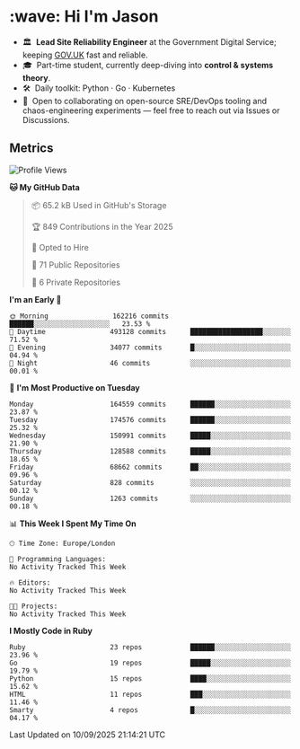 <h1 align="left" id="jason-title">:wave: Hi I'm Jason</h1>

- 🏛️ &nbsp;**Lead Site Reliability Engineer** at the Government Digital Service; keeping [GOV.UK](https://www.gov.uk/) fast and reliable.
- 🎓 &nbsp;Part-time student, currently deep-diving into **control & systems theory**.  
- 🛠️ &nbsp;Daily toolkit: Python · Go · Kubernetes  
- 🤝 &nbsp;Open to collaborating on open-source SRE/DevOps tooling and chaos-engineering experiments — feel free to reach out via Issues or Discussions.


<h2>Metrics</h2>

<!--START_SECTION:waka-->
![Profile Views](http://img.shields.io/badge/Profile%20Views-0-blue)

**🐱 My GitHub Data** 

> 📦 65.2 kB Used in GitHub's Storage 
 > 
> 🏆 849 Contributions in the Year 2025
 > 
> 💼 Opted to Hire
 > 
> 📜 71 Public Repositories 
 > 
> 🔑 6 Private Repositories 
 > 
**I'm an Early 🐤** 

```text
🌞 Morning                162216 commits      ██████░░░░░░░░░░░░░░░░░░░   23.53 % 
🌆 Daytime                493128 commits      ██████████████████░░░░░░░   71.52 % 
🌃 Evening                34077 commits       █░░░░░░░░░░░░░░░░░░░░░░░░   04.94 % 
🌙 Night                  46 commits          ░░░░░░░░░░░░░░░░░░░░░░░░░   00.01 % 
```
📅 **I'm Most Productive on Tuesday** 

```text
Monday                   164559 commits      ██████░░░░░░░░░░░░░░░░░░░   23.87 % 
Tuesday                  174576 commits      ██████░░░░░░░░░░░░░░░░░░░   25.32 % 
Wednesday                150991 commits      █████░░░░░░░░░░░░░░░░░░░░   21.90 % 
Thursday                 128588 commits      █████░░░░░░░░░░░░░░░░░░░░   18.65 % 
Friday                   68662 commits       ██░░░░░░░░░░░░░░░░░░░░░░░   09.96 % 
Saturday                 828 commits         ░░░░░░░░░░░░░░░░░░░░░░░░░   00.12 % 
Sunday                   1263 commits        ░░░░░░░░░░░░░░░░░░░░░░░░░   00.18 % 
```


📊 **This Week I Spent My Time On** 

```text
🕑︎ Time Zone: Europe/London

💬 Programming Languages: 
No Activity Tracked This Week

🔥 Editors: 
No Activity Tracked This Week

🐱‍💻 Projects: 
No Activity Tracked This Week
```

**I Mostly Code in Ruby** 

```text
Ruby                     23 repos            ██████░░░░░░░░░░░░░░░░░░░   23.96 % 
Go                       19 repos            █████░░░░░░░░░░░░░░░░░░░░   19.79 % 
Python                   15 repos            ████░░░░░░░░░░░░░░░░░░░░░   15.62 % 
HTML                     11 repos            ███░░░░░░░░░░░░░░░░░░░░░░   11.46 % 
Smarty                   4 repos             █░░░░░░░░░░░░░░░░░░░░░░░░   04.17 % 
```




 Last Updated on 10/09/2025 21:14:21 UTC
<!--END_SECTION:waka-->

<!-- links -->

[issues page]: https://github.com/jasonBirchall/jasonBirchall/issues "jasonBirchall/issues"
